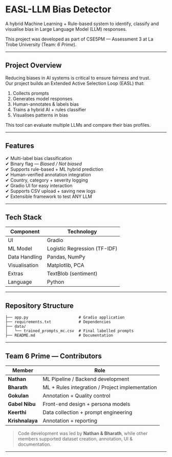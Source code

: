 # EASL-LLM Bias Detector
A hybrid Machine Learning + Rule-based system to identify, classify and visualise bias in Large Language Model (LLM) responses.

This project was developed as part of CSE5PM — Assessment 3 at La Trobe University (Team: *6 Prime*).

---

## Project Overview
Reducing biases in AI systems is critical to ensure fairness and trust.  
Our project builds an Extended Active Selection Loop (EASL) that:
1) Collects prompts
2) Generates model responses
3) Human-annotates & labels bias
4) Trains a hybrid AI + rules classifier
5) Visualises patterns in bias

This tool can evaluate multiple LLMs and compare their bias profiles.

---

## Features
✔ Multi-label bias classification  
✔ Binary flag — *Biased / Not biased*  
✔ Supports rule-based + ML hybrid prediction  
✔ Human-verified annotation integration  
✔ Country, category + severity logging  
✔ Gradio UI for easy interaction  
✔ Supports CSV upload + saving new logs  
✔ Extensible framework to test ANY LLM  

---

## Tech Stack
| Component | Technology |
|----------|------------|
| UI | Gradio |
| ML Model | Logistic Regression (TF-IDF) |
| Data Handling | Pandas, NumPy |
| Visualisation | Matplotlib, PCA |
| Extras | TextBlob (sentiment) |
| Language | Python |
---

## Repository Structure
``` 
├── app.py                      # Gradio application
├── requirements.txt            # Dependencies
├── data/
│   └── trained_prompts_mc.csv  # Final labelled prompts
├── README.md                   # Documentation
``` 
---

## Team 6 Prime — Contributors

| Member | Role |
|--------|------|
| **Nathan** | ML Pipeline / Backend development |
| **Bharath** | ML + Rules integration / Project implementation |
| **Gokulan** | Annotation + Quality control |
| **Gabel Nibu** | Front-end design + persona models |
| **Keerthi** | Data collection + prompt engineering |
| **Krishnalaya** | Annotation + reporting |

> Code development was led by **Nathan & Bharath**, while other members supported dataset creation, annotation, UI & documentation.

---

